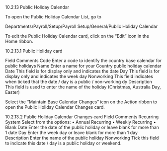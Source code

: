 10.2.13	Public Holiday Calendar

To open the Public Holiday Calendar List, go to

Departments/Payroll/Setup/Payroll Setup/General/Public Holiday Calendar
 

To edit the Public Holiday Calendar card, click on the “Edit” icon in the Home ribbon.

 

10.2.13.1	Public Holiday card

Field	Comments
Code	Enter a code to identify the country base calendar for public holidays
Name	Enter a name for your Country public holiday calendar
Date	This field is for display only and indicates the date 
Day	This field is for display only and indicates the week day
Nonworking	This field indicates when ticked that the date / day is a public / non-working dy
Description	This field is used to enter the name of the holiday (Christmas, Australia Day, Easter)


Select the “Maintain Base Calendar Changes” icon on the Action ribbon to open the Public Holiday Calendar Changes card.  

 

 

10.2.13.2	Public Holiday Calendar Changes card
Field	Comments
Recurring System	Select from the options:
•	Annual Recurring
•	Weekly Recurring
•	Blank
Date	Enter the date of the public holiday or leave blank for more than 1 date
Day	Enter the week day or leave blank for more than 1 day
Description	Enter the name of the public holiday
Nonworking	Tick this field to indicate this date / day is a public holiday or weekend.



